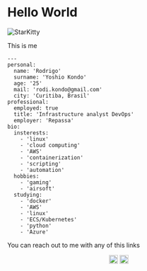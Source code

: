 # Hello World 
<p align="left">
  <img src="https://komarev.com/ghpvc/?username=StarKitty" alt="StarKitty" />
</p>

This is me 
```
---
personal:
  name: 'Rodrigo'
  surname: 'Yoshio Kondo'
  age: '25'
  mail: 'rodi.kondo@gmail.com'
  city: 'Curitiba, Brasil'
professional:
  employed: true
  title: 'Infrastructure analyst DevOps'
  employer: 'Repassa'
bio:
  insterests:
    - 'linux'
    - 'cloud computing'
    - 'AWS'
    - 'containerization'
    - 'scripting'
    - 'automation'
  hobbies:
    - 'gaming'
    - 'airsoft'
  studying:
    - 'docker'
    - 'AWS'
    - 'linux'
    - 'ECS/Kubernetes'
    - 'python'
    - 'Azure'

```
You can reach out to me with any of this links  
<p align="center">
  <a href="mailto:rodi.kondo@gmail.com"><img src="https://image.flaticon.com/icons/svg/725/725643.svg" height="20" width="20" /></a>
  <a href="https://linkedin.com/in/rodrigokondo"><img src="https://cdn.jsdelivr.net/npm/simple-icons@3.0.1/icons/linkedin.svg" height="20"     width="20" /></a>
</p>
